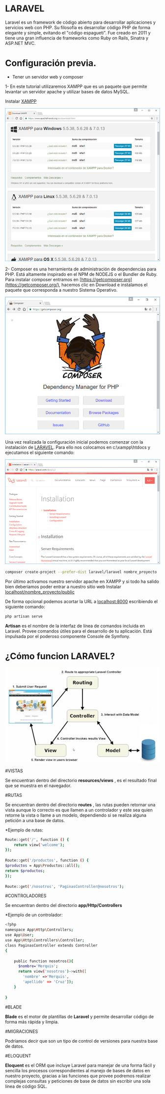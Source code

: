 # LARAVEL

Laravel es un framework de código abierto para desarrollar aplicaciones y servicios web con PHP. Su filosofía es desarrollar código PHP de forma elegante y simple, evitando el "código espagueti". Fue creado en 2011 y tiene una gran influencia de frameworks como Ruby on Rails, Sinatra y ASP.NET MVC.

# Configuración previa.

* Tener un servidor web y composer

1- En este tutorial utilizaremos XAMPP que es un paquete que permite levantar un servidor apache y utilizar bases de datos MySQL.

Instalar [XAMPP](https://www.apachefriends.org/es/download.html)

![](./images/xampp.jpg)

2- Composer es una herramienta de administración de dependencias para PHP. Está altamente inspirado en el NPM de NODEJS o el Bundler de Ruby. Para instalar composer entramos en [https://getcomposer.org](https://getcomposer.org/), hacemos clic en Download e instalamos el paquete que corresponda a nuestro Sistema Operativo.

![](./images/composer.jpg)

Una vez realizada la configuración inicial podemos comenzar con la instalación de [LARAVEL](https://laravel.com/docs/). Para ello nos colocamos en c:\xampp\htdocs y ejecutamos el siguiente comando:

![](./images/laravel.jpg)


```bash
composer create-project --prefer-dist laravel/laravel nombre_proyecto
```

Por último activamos nuestro servidor apache en XAMPP y si todo ha salido bien deberíamos poder entrar a nuestro sitio web Instalar [localhost/nombre_proyecto/public](localhost/nombre_proyecto/public)

De forma opcional podemos acortar la URL a [localhost:8000](localhost:8000) escribiendo el siguiente comando:

```bash
php artisan serve
```

**Artisan** es el nombre de la interfaz de línea de comandos incluida en Laravel. Provee comandos útiles para el desarrollo de tu aplicación. Está impulsada por el poderoso componente Console de Symfony.


# ¿Cómo funcion LARAVEL?

![](./images/mvc.jpg)


#VISTAS

Se encuentran dentro del directorio **resources/views** , es el resultado final que se muestra en el navegador.

#RUTAS

Se encuentran dentro del directorio **routes** , las rutas pueden retornar una vista aunque lo correcto es que llamen a un controlador y este sea quien retorne la vista o llame a un modelo, dependiendo si se realiza alguna petición a una base de datos.

*Ejemplo de rutas: 

```bash
Route::get('/', function () {
    return view('welcome');
});

Route::get('/productos', function () {
$productos = App\Productos::all();
return $productos;
});

Route::get('/nosotros', 'PaginasController@nosotros');


```

#CONTROLADORES

Se encuentran dentro del directorio **app/Http/Controllers**

*Ejemplo de un controlador:

```bash
<?php
namespace App\Http\Controllers;
use App\User;
use App\Http\Controllers\Controller;
class PaginasController extends Controller
{
    
    public function nosotros(){
      $nombre='Merquis';
      return view('nosotros')->with([
        'nombre' =>'Merquis',
        'apellido' => 'Cruz']);
    }

}
```

#BLADE

**Blade** es el motor de plantillas de **Laravel** y permite desarrollar código de forma más rápida y limpia.

#MIGRACIONES

Podríamos decir que son un tipo de control de versiones para nuestra base de datos.

#ELOQUENT

**Eloquent** es el ORM que incluye Laravel para manejar de una forma fácil y sencilla los procesos correspondientes al manejo de bases de datos en nuestro proyecto, gracias a las funciones que provee podremos realizar complejas consultas y peticiones de base de datos sin escribir una sola línea de código SQL.



